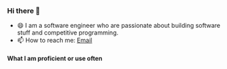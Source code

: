 ### Hi there 👋
- 😄 I am a software engineer who are passionate about building software stuff and competitive programming.
- 📫 How to reach me: [Email](mailto:caovanbi235@gmai.com)

#### What I am proficient or use often

<!--
**caovanbi235/caovanbi235** is a ✨ _special_ ✨ repository because its `README.md` (this file) appears on your GitHub profile.

Here are some ideas to get you started:

- 🔭 I’m currently working on ...
- 🌱 I’m currently learning ...
- 👯 I’m looking to collaborate on ...
- 🤔 I’m looking for help with ...
- 💬 Ask me about ...
- 📫 How to reach me: ...
- 😄 Pronouns: ...
- ⚡ Fun fact: ...
-->
